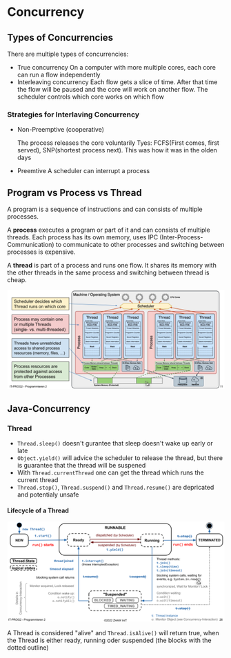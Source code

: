 # Concurrency

## Types of Concurrencies

There are multiple types of concurrencies:

* True concurrency
  On a computer with more multiple cores, each core can run a flow independently
* Interleaving concurrency
  Each flow gets a slice of time. After that time the flow will be paused and the core will work on another flow.
  The scheduler controls which core works on which flow

### Strategies for Interlaving Concurrency

* Non-Preemptive (cooperative)

  The process releases the core voluntarily 
  Tyes: FCFS(First comes, first served), SNP(shortest process next). This was how it was in the olden days 

* Preemtive 
  A scheduler can interrupt a process

## Program vs Process vs Thread

A program is a sequence of instructions and can consists of multiple processes.

A **process** executes a program or part of it and can consists of multiple threads. Each process has its own memory, uses IPC (Inter-Process-Communication) to communicate to other processes and switching between processes is expensive.

A **thread** is part of a process and runs one flow. It shares its memory with the other threads in the same process and switching between thread is cheap.

![image-20220224110202602](res/image-20220224110202602.png)

## Java-Concurrency

### Thread

* `Thread.sleep()` doesn't gurantee that sleep doesn't wake up early or late
* `Object.yield()` will advice the scheduler to release the thread, but there is guarantee that the thread will be suspened
* With `Thread.currentThread` one can get the thread which runs the current thread
* `Thread.stop()`, `Thread.suspend()` and `Thread.resume()` are depricated and potentialy unsafe

#### Lifecycle of a Thread

![image-20220224112520675](res/image-20220224112520675.png)

A Thread is considered "alive" and `Thread.isAlive()` will return true, when the Thread is either ready, running oder suspended (the blocks with the dotted outline)